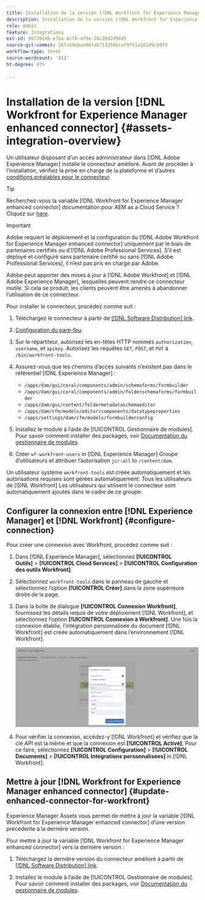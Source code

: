 ```yaml
---
title: Installation de la version [!DNL Workfront for Experience Manager enhanced connector]
description: Installation de la version [!DNL Workfront for Experience Manager enhanced connector]
role: Admin
feature: Integrations
exl-id: 967391db-e7ba-4cf8-af9e-28c28d2d96d5
source-git-commit: 26fa19ebae96fab713250bcaf9f51a161d9cb9fd
workflow-type: tm+mt
source-wordcount: '411'
ht-degree: 47%

---
```


# Installation de la version [!DNL Workfront for Experience Manager enhanced connector] {#assets-integration-overview}

Un utilisateur disposant d’un accès administrateur dans [!DNL Adobe Experience Manager]  installe le connecteur amélioré. Avant de procéder à l’installation, vérifiez la prise en charge de la plateforme et d’autres [conditions préalables pour le connecteur](https://one.workfront.com/s/csh?context=2467&amp;pubname=the-new-workfront-experience).

>[!TIP]
>
>Recherchez-vous la variable [!DNL Workfront for Experience Manager enhanced connector] documentation pour AEM as a Cloud Service ? Cliquez sur [here](https://experienceleague.adobe.com/docs/experience-manager-cloud-service/content/assets/integrations/workfront-connector-install.html?lang=en).

>[!IMPORTANT]
>
>Adobe requiert le déploiement et la configuration du [!DNL Adobe Workfront for Experience Manager enhanced connector] uniquement par le biais de partenaires certifiés ou d’[!DNL Adobe Professional Services]. S’il est déployé et configuré sans partenaire certifié ou sans [!DNL Adobe Professional Services], il n’est pas pris en charge par Adobe.
>
>Adobe peut apporter des mises à jour à [!DNL Adobe Workfront] et [!DNL Adobe Experience Manager], lesquelles peuvent rendre ce connecteur inutile. Si cela se produit, les clients peuvent être amenés à abandonner l’utilisation de ce connecteur.

Pour installer le connecteur, procédez comme suit :

1. Téléchargez le connecteur à partir de [[!DNL Software Distribution] link](https://experience.adobe.com/#/downloads/content/software-distribution/en/aem.html?package=/content/software-distribution/en/details.html/content/dam/aem/public/adobe/packages/cq650/product/assets/workfront-tools.ui.apps.zip).

1. [Configuration du pare-feu](https://one.workfront.com/s/document-item?bundleId=the-new-workfront-experience&amp;topicId=Content%2FAdministration_and_Setup%2FGet_started-WF_administration%2Fconfigure-your-firewall.html?lang=fr).

1. Sur le répartiteur, autorisez les en-têtes HTTP nommés `authorization`, `username`, et `apikey`. Autorisez les requêtes `GET`, `POST`, et `PUT` à `/bin/workfront-tools`.

1. Assurez-vous que les chemins d’accès suivants n’existent pas dans le référentiel [!DNL Experience Manager] :

   * `/apps/dam/gui/coral/components/admin/schemaforms/formbuilder`
   * `/apps/dam/gui/coral/components/admin/folderschemaforms/formbuilder`
   * `/apps/dam/gui/content/foldermetadataschemaeditor`
   * `/apps/dam/cfm/models/editor/components/datatypeproperties`
   * `/apps/settings/dam/cfm/models/formbuilderconfig`

1. Installez le module à l’aide de [!UICONTROL Gestionnaire de modules]. Pour savoir comment installer des packages, voir [Documentation du gestionnaire de modules](/help/sites-administering/package-manager.md).

1. Créer `wf-workfront-users` in [!DNL Experience Manager] Groupe d’utilisateurs et attribuer l’autorisation `jcr:all` to `/content/dam`.

Un utilisateur système `workfront-tools` est créée automatiquement et les autorisations requises sont gérées automatiquement. Tous les utilisateurs de [!DNL Workfront] Les utilisateurs qui utilisent le connecteur sont automatiquement ajoutés dans le cadre de ce groupe.

## Configurer la connexion entre [!DNL Experience Manager] et [!DNL Workfront] {#configure-connection}

Pour créer une connexion avec Workfront, procédez comme suit :

1. Dans [!DNL Experience Manager], sélectionnez **[!UICONTROL Outils]** > **[!UICONTROL Cloud Services]** > **[!UICONTROL Configuration des outils Workfront]**.

1. Sélectionnez `workfront-tools` dans le panneau de gauche et sélectionnez l’option **[!UICONTROL Créer]** dans la zone supérieure droite de la page.

1. Dans la boîte de dialogue **[!UICONTROL Connexion Workfront]**, fournissez les détails requis de votre déploiement [!DNL Workfront], et sélectionnez l’option **[!UICONTROL Connexion à Workfront]**. Une fois la connexion établie, l’intégration personnalisée du document [!DNL Workfront] est créée automatiquement dans l’environnement [!DNL Workfront].

   ![Connexion [!DNL Experience Manager] et [!DNL Workfront]](/help/assets/assets/wf-connection-config.png)

1. Pour vérifier la connexion, accédez-y [!DNL Workfront] et vérifiez que la clé API est la même et que la connexion est **[!UICONTROL Activé]**. Pour ce faire, sélectionnez **[!UICONTROL Configuration]** > **[!UICONTROL Documents]** > **[!UICONTROL Intégrations personnalisées]** in [!DNL Workfront].

## Mettre à jour [!DNL Workfront for Experience Manager enhanced connector] {#update-enhanced-connector-for-workfront}

Experience Manager Assets vous permet de mettre à jour la variable [!DNL Workfront for Experience Manager enhanced connector] d’une version précédente à la dernière version.

Pour mettre à jour la variable [!DNL Workfront for Experience Manager enhanced connector] vers la dernière version :

1. Téléchargez la dernière version du connecteur amélioré à partir de [[!DNL Software Distribution] link](https://experience.adobe.com/#/downloads/content/software-distribution/en/aem.html?package=/content/software-distribution/en/details.html/content/dam/aem/public/adobe/packages/cq650/product/assets/workfront-tools.ui.apps.zip).

1. Installez le module à l’aide de [!UICONTROL Gestionnaire de modules]. Pour savoir comment installer des packages, voir [Documentation du gestionnaire de modules](/help/sites-administering/package-manager.md).
